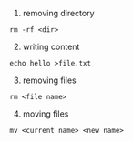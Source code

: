 1. removing directory

```shell
rm -rf <dir>
```

2. writing content

```shell
echo hello >file.txt
```

3. removing files
```shell
rm <file name>
```

4. moving files
```shell
mv <current name> <new name>
```
